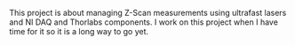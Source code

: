 This project is about managing Z-Scan measurements using ultrafast lasers and NI DAQ and Thorlabs components. I work on this project when I have time for it so it is a long way to go yet.
